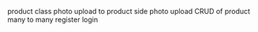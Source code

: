 product class
photo upload to product
side photo upload
CRUD of product
many to many
register
login
